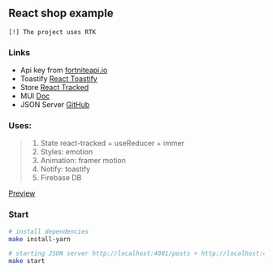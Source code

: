 ## React shop example

~~~
[!] The project uses RTK
~~~

### Links
- Api key from [fortniteapi.io](https://dashboard.fortniteapi.io)
- Toastify [React Toastify](https://fkhadra.github.io/react-toastify/introduction/)
- Store [React Tracked](https://react-tracked.js.org/docs/tutorial-02/)
- MUI [Doc](https://mui.com/material-ui/getting-started/usage)
- JSON Server [GitHub](https://github.com/typicode/json-server) 
  
### Uses: 
> 1. State react-tracked + useReducer + immer
> 2. Styles: emotion
> 3. Animation: framer motion
> 4. Notify: toastify 
> 5. Firebase DB

[Preview](https://kasapvictor.github.io/...)

### Start
```bash
# install dependencies 
make install-yarn

# starting JSON server http://localhost:4001/posts + http://localhost:4000
make start 
```